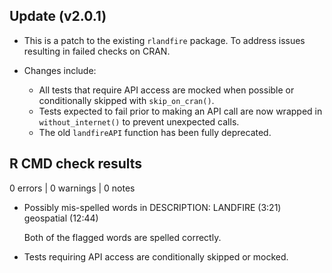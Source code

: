 ## Update (v2.0.1)

* This is a patch to the existing `rlandfire` package. To address issues resulting in failed checks on CRAN.

* Changes include:

    - All tests that require API access are mocked when possible or conditionally skipped with `skip_on_cran()`.
    - Tests expected to fail prior to making an API call are now wrapped in `without_internet()` to prevent unexpected calls.
    - The old `landfireAPI` function has been fully deprecated. 

## R CMD check results

0 errors | 0 warnings | 0 notes

* Possibly mis-spelled words in DESCRIPTION:
    LANDFIRE (3:21)
    geospatial (12:44)
    
  Both of the flagged words are spelled correctly.

* Tests requiring API access are conditionally skipped or mocked.